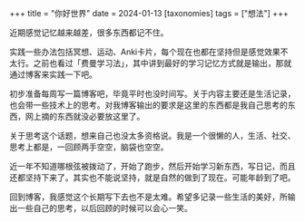 +++
title = "你好世界"
date = 2024-01-13
[taxonomies]
  tags = ["想法"]
+++

近期感觉记忆越来越差，很多东西都记不住。

实践一些办法包括冥想、运动、Anki卡片，每个现在也都在坚持但是感觉效果不太行。之前也看过「费曼学习法」，其中讲到最好的学习记忆方式就是输出，那就通过博客来实践一下吧。

初步准备每周写一篇博客吧，毕竟平时也没时间写。关于内容主要还是生活记录，也会带一些技术上的思考。对我博客输出的要求是这里的东西都是我自己思考的东西，网上摘的东西就没必要放这里了。

关于思考这个话题，想来自己也没太多资格说。我是一个很懒的人，生活、社交、思考上都是，一回顾两手空空，脑袋也空空。

近一年不知道哪根弦被拨动了，开始了跑步，然后开始学习新东西，写日记，而且还都坚持下来了。其实也不能说坚持，就是自然的做到了现在。可能年龄到了吧。

回到博客，我感觉这个长期写下去也不是太难。希望多记录一些生活的美好，所输出一些自己的思考，以后回顾的时候可以会心一笑。
